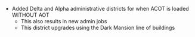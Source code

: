  * Added Delta and Alpha administrative districts for when ACOT is loaded WITHOUT AOT
   * This also results in new admin jobs
   * This district upgrades using the Dark Mansion line of buildings